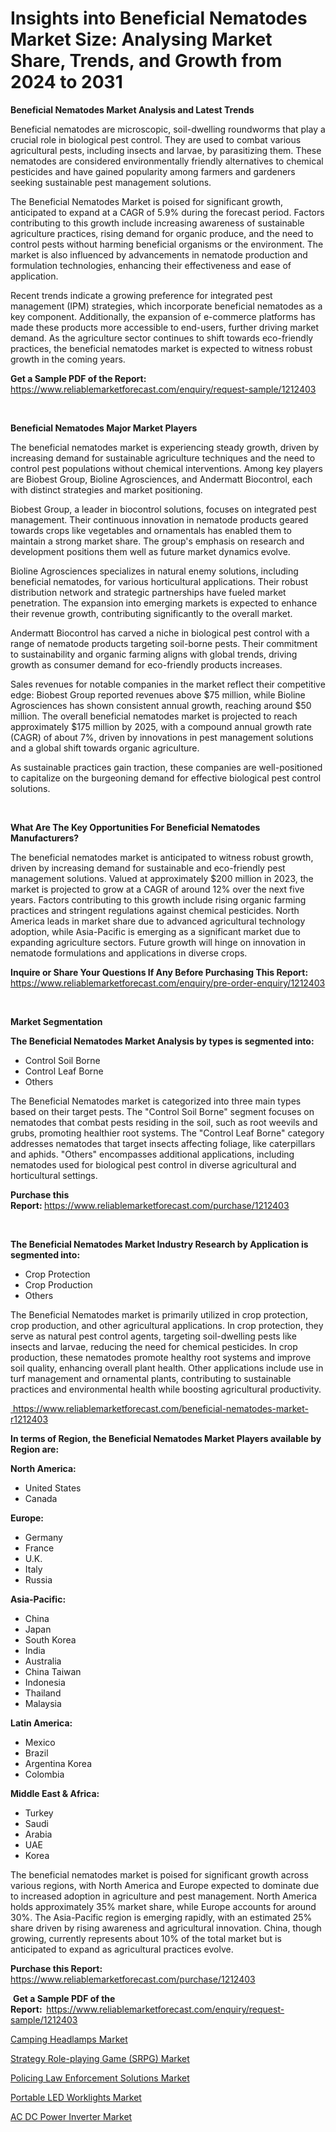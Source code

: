 <p><h1>Insights into Beneficial Nematodes Market Size: Analysing Market Share, Trends, and Growth from 2024 to 2031</h1></p><p><strong>Beneficial Nematodes Market Analysis and Latest Trends</strong></p>
<p><p>Beneficial nematodes are microscopic, soil-dwelling roundworms that play a crucial role in biological pest control. They are used to combat various agricultural pests, including insects and larvae, by parasitizing them. These nematodes are considered environmentally friendly alternatives to chemical pesticides and have gained popularity among farmers and gardeners seeking sustainable pest management solutions.</p><p>The Beneficial Nematodes Market is poised for significant growth, anticipated to expand at a CAGR of 5.9% during the forecast period. Factors contributing to this growth include increasing awareness of sustainable agriculture practices, rising demand for organic produce, and the need to control pests without harming beneficial organisms or the environment. The market is also influenced by advancements in nematode production and formulation technologies, enhancing their effectiveness and ease of application.</p><p>Recent trends indicate a growing preference for integrated pest management (IPM) strategies, which incorporate beneficial nematodes as a key component. Additionally, the expansion of e-commerce platforms has made these products more accessible to end-users, further driving market demand. As the agriculture sector continues to shift towards eco-friendly practices, the beneficial nematodes market is expected to witness robust growth in the coming years.</p></p>
<p><strong>Get a Sample PDF of the Report:&nbsp;</strong> <a href="https://www.reliablemarketforecast.com/enquiry/request-sample/1212403?utm_campaign=1129&utm_medium=2&utm_source=Github&utm_content=ia&utm_term=06102024&utm_id=beneficial-nematodes">https://www.reliablemarketforecast.com/enquiry/request-sample/1212403</a></p>
<p>&nbsp;</p>
<p><strong>Beneficial Nematodes Major Market Players</strong></p>
<p><p>The beneficial nematodes market is experiencing steady growth, driven by increasing demand for sustainable agriculture techniques and the need to control pest populations without chemical interventions. Among key players are Biobest Group, Bioline Agrosciences, and Andermatt Biocontrol, each with distinct strategies and market positioning.</p><p>Biobest Group, a leader in biocontrol solutions, focuses on integrated pest management. Their continuous innovation in nematode products geared towards crops like vegetables and ornamentals has enabled them to maintain a strong market share. The group's emphasis on research and development positions them well as future market dynamics evolve.</p><p>Bioline Agrosciences specializes in natural enemy solutions, including beneficial nematodes, for various horticultural applications. Their robust distribution network and strategic partnerships have fueled market penetration. The expansion into emerging markets is expected to enhance their revenue growth, contributing significantly to the overall market.</p><p>Andermatt Biocontrol has carved a niche in biological pest control with a range of nematode products targeting soil-borne pests. Their commitment to sustainability and organic farming aligns with global trends, driving growth as consumer demand for eco-friendly products increases.</p><p>Sales revenues for notable companies in the market reflect their competitive edge: Biobest Group reported revenues above $75 million, while Bioline Agrosciences has shown consistent annual growth, reaching around $50 million. The overall beneficial nematodes market is projected to reach approximately $175 million by 2025, with a compound annual growth rate (CAGR) of about 7%, driven by innovations in pest management solutions and a global shift towards organic agriculture. </p><p>As sustainable practices gain traction, these companies are well-positioned to capitalize on the burgeoning demand for effective biological pest control solutions.</p></p>
<p>&nbsp;</p>
<p><strong>What Are The Key Opportunities For Beneficial Nematodes Manufacturers?</strong></p>
<p><p>The beneficial nematodes market is anticipated to witness robust growth, driven by increasing demand for sustainable and eco-friendly pest management solutions. Valued at approximately $200 million in 2023, the market is projected to grow at a CAGR of around 12% over the next five years. Factors contributing to this growth include rising organic farming practices and stringent regulations against chemical pesticides. North America leads in market share due to advanced agricultural technology adoption, while Asia-Pacific is emerging as a significant market due to expanding agriculture sectors. Future growth will hinge on innovation in nematode formulations and applications in diverse crops.</p></p>
<p><strong>Inquire or Share Your Questions If Any Before Purchasing This Report:</strong> <a href="https://www.reliablemarketforecast.com/enquiry/pre-order-enquiry/1212403?utm_campaign=1129&utm_medium=2&utm_source=Github&utm_content=ia&utm_term=06102024&utm_id=beneficial-nematodes">https://www.reliablemarketforecast.com/enquiry/pre-order-enquiry/1212403</a></p>
<p>&nbsp;</p>
<p><strong>Market Segmentation</strong></p>
<p><strong>The Beneficial Nematodes Market Analysis by types is segmented into:</strong></p>
<p><ul><li>Control Soil Borne</li><li>Control Leaf Borne</li><li>Others</li></ul></p>
<p><p>The Beneficial Nematodes market is categorized into three main types based on their target pests. The "Control Soil Borne" segment focuses on nematodes that combat pests residing in the soil, such as root weevils and grubs, promoting healthier root systems. The "Control Leaf Borne" category addresses nematodes that target insects affecting foliage, like caterpillars and aphids. "Others" encompasses additional applications, including nematodes used for biological pest control in diverse agricultural and horticultural settings.</p></p>
<p><strong>Purchase this Report:&nbsp;</strong><a href="https://www.reliablemarketforecast.com/purchase/1212403?utm_campaign=1129&utm_medium=2&utm_source=Github&utm_content=ia&utm_term=06102024&utm_id=beneficial-nematodes">https://www.reliablemarketforecast.com/purchase/1212403</a></p>
<p>&nbsp;</p>
<p><strong>The Beneficial Nematodes Market Industry Research by Application is segmented into:</strong></p>
<p><ul><li>Crop Protection</li><li>Crop Production</li><li>Others</li></ul></p>
<p><p>The Beneficial Nematodes market is primarily utilized in crop protection, crop production, and other agricultural applications. In crop protection, they serve as natural pest control agents, targeting soil-dwelling pests like insects and larvae, reducing the need for chemical pesticides. In crop production, these nematodes promote healthy root systems and improve soil quality, enhancing overall plant health. Other applications include use in turf management and ornamental plants, contributing to sustainable practices and environmental health while boosting agricultural productivity.</p></p>
<p><a href="https://www.reliablemarketforecast.com/beneficial-nematodes-market-r1212403?utm_campaign=1129&utm_medium=2&utm_source=Github&utm_content=ia&utm_term=06102024&utm_id=beneficial-nematodes">&nbsp;https://www.reliablemarketforecast.com/beneficial-nematodes-market-r1212403</a></p>
<p><strong>In terms of Region, the Beneficial Nematodes Market Players available by Region are:</strong></p>
<p>
    <p> <strong> North America: </strong>
        <ul>
            <li>United States</li>
            <li>Canada</li>
        </ul>
        </p> 
    <p> <strong> Europe: </strong>
        <ul>
            <li>Germany</li>
            <li>France</li>
            <li>U.K.</li>
            <li>Italy</li>
            <li>Russia</li>
        </ul>
        </p> 
    <p> <strong> Asia-Pacific: </strong>
        <ul>
            <li>China</li>
            <li>Japan</li>
            <li>South Korea</li>
            <li>India</li>
            <li>Australia</li>
            <li>China Taiwan</li>
            <li>Indonesia</li>
            <li>Thailand</li>
            <li>Malaysia</li>
        </ul>
        </p> 
    <p> <strong> Latin America: </strong>
        <ul>
            <li>Mexico</li>
            <li>Brazil</li>
            <li>Argentina Korea</li>
            <li>Colombia</li>
        </ul>
        </p> 
    <p> <strong> Middle East & Africa: </strong>
        <ul>
            <li>Turkey</li>
            <li>Saudi</li>
            <li>Arabia</li>
            <li>UAE</li>
            <li>Korea</li>
        </ul>
    </p>
    </p>
<p><p>The beneficial nematodes market is poised for significant growth across various regions, with North America and Europe expected to dominate due to increased adoption in agriculture and pest management. North America holds approximately 35% market share, while Europe accounts for around 30%. The Asia-Pacific region is emerging rapidly, with an estimated 25% share driven by rising awareness and agricultural innovation. China, though growing, currently represents about 10% of the total market but is anticipated to expand as agricultural practices evolve.</p></p>
<p><strong>Purchase this Report: </strong><a href="https://www.reliablemarketforecast.com/purchase/1212403?utm_campaign=1129&utm_medium=2&utm_source=Github&utm_content=ia&utm_term=06102024&utm_id=beneficial-nematodes">https://www.reliablemarketforecast.com/purchase/1212403</a></p>
<p>&nbsp;<strong>Get a Sample PDF of the Report:&nbsp;&nbsp;</strong><a href="https://www.reliablemarketforecast.com/enquiry/request-sample/1212403?utm_campaign=1129&utm_medium=2&utm_source=Github&utm_content=ia&utm_term=06102024&utm_id=beneficial-nematodes">https://www.reliablemarketforecast.com/enquiry/request-sample/1212403</a></p>
<p><strong></strong></p>
<p><p><a href="https://issuu.com/reportprime-2/docs/camping-headlamps-market-size-2030._ea23d0756c3463?utm_campaign=1129&utm_medium=2&utm_source=Github&utm_content=ia&utm_term=06102024&utm_id=beneficial-nematodes">Camping Headlamps Market</a></p><p><a href="https://github.com/SidorelaGurakuqi596/Market-Research-Report-List-1/blob/main/strategy-role-playing-game-srpg-market.md?utm_campaign=1129&utm_medium=2&utm_source=Github&utm_content=ia&utm_term=06102024&utm_id=beneficial-nematodes">Strategy Role-playing Game (SRPG) Market</a></p><p><a href="https://github.com/GroverBarry/Market-Research-Report-List-7/blob/main/policing-law-enforcement-solutions-market.md?utm_campaign=1129&utm_medium=2&utm_source=Github&utm_content=ia&utm_term=06102024&utm_id=beneficial-nematodes">Policing Law Enforcement Solutions Market</a></p><p><a href="https://www.linkedin.com/pulse/competitive-intelligence-portable-led-worklights-market-key-kpkse?utm_campaign=1129&utm_medium=2&utm_source=Github&utm_content=ia&utm_term=06102024&utm_id=beneficial-nematodes">Portable LED Worklights Market</a></p><p><a href="https://issuu.com/reportprime-2/docs/ac-dc-power-inverter-market-size-20_7e2b3423e5cca5?utm_campaign=1129&utm_medium=2&utm_source=Github&utm_content=ia&utm_term=06102024&utm_id=beneficial-nematodes">AC DC Power Inverter Market</a></p></p>